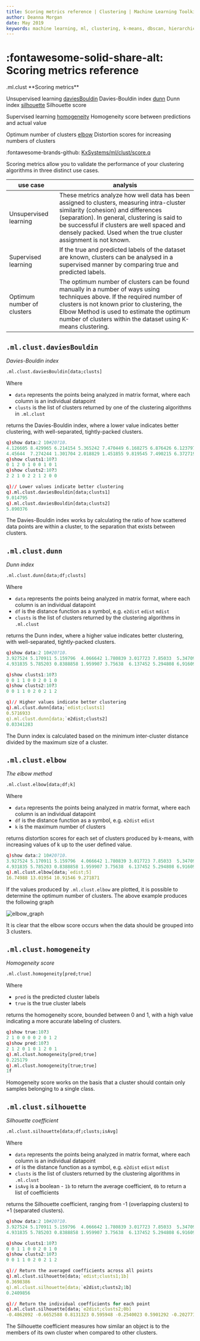 ```yaml
---
title: Scoring metrics reference | Clustering | Machine Learning Toolkit | Documentation for kdb+ and q
author: Deanna Morgan
date: May 2019
keywords: machine learning, ml, clustering, k-means, dbscan, hierarchical, cure, scoring, davies-bouldin, dunn, silhouette, homogeneity, elbow
---
```


# :fontawesome-solid-share-alt: Scoring metrics reference

<div markdown="1" class="typewriter">
.ml.clust   **Scoring metrics**

Unsupervised learning
  [daviesBouldin](#mlclustdaviesbouldin)          Davies-Bouldin index
  [dunn](#mlclustdunn)                   Dunn index
  [silhouette](#mlclustsilhouette)             Silhouette score

Supervised learning
  [homogeneity](#mlclusthomogeneity)            Homogeneity score between predictions and actual value

Optimum number of clusters
  [elbow](#mlclustelbow)                  Distortion scores for increasing numbers of clusters
</div>

:fontawesome-brands-github:
[KxSystems/ml/clust/score.q](https://github.com/KxSystems/ml/blob/master/clust/score.q)

Scoring metrics allow you to validate the performance of your clustering algorithms in three distinct use cases.

use case | analysis
---------|---------
Unsupervised learning | These metrics analyze how well data has been assigned to clusters, measuring intra-cluster similarity (cohesion) and differences (separation). In general, clustering is said to be successful if clusters are well spaced and densely packed. Used when the true cluster assignment is not known.
Supervised learning | If the true and predicted labels of the dataset are known, clusters can be analysed in a supervised manner by comparing true and predicted labels.
Optimum number of clusters | The optimum number of clusters can be found manually in a number of ways using techniques above. If the required number of clusters is not known prior to clustering, the Elbow Method is used to estimate the optimum number of clusters within the dataset using K-means clustering.


## `.ml.clust.daviesBouldin`

_Davies-Bouldin index_

```txt
.ml.clust.daviesBouldin[data;clusts]
```

Where

-   `data` represents the points being analyzed in matrix format, where each column is an individual datapoint
-   `clusts` is the list of clusters returned by one of the clustering algorithms in `.ml.clust`

returns the Davies-Bouldin index, where a lower value indicates better clustering, with well-separated, tightly-packed clusters.

```q
q)show data:2 10#20?10.
4.126605 8.429965 6.214154 5.365242 7.470449 6.168275 6.876426 6.123797 9.363..
4.45644  7.274244 1.301704 2.018829 1.451855 9.819545 7.490215 6.372719 5.856..
q)show clusts1:10?3
0 1 2 0 1 0 0 1 0 1
q)show clusts2:10?3
2 2 1 0 2 2 1 2 0 0

q)// Lower values indicate better clustering
q).ml.clust.daviesBouldin[data;clusts1]
9.014795
q).ml.clust.daviesBouldin[data;clusts2]
5.890376
```

The Davies-Bouldin index works by calculating the ratio of how scattered data points are within a cluster, to the separation that exists between clusters.


## `.ml.clust.dunn`
_Dunn index_

```txt
.ml.clust.dunn[data;df;clusts]
```

Where

-   `data` represents the points being analyzed in matrix format, where each column is an individual datapoint
-   `df` is the distance function as a symbol, e.g. `e2dist` `edist` `mdist`
-   `clusts` is the list of clusters returned by the clustering algorithms in `.ml.clust`

returns the Dunn index, where a higher value indicates better clustering, with well-separated, tightly-packed clusters.

```q
q)show data:2 10#20?10.
3.927524 5.170911 5.159796  4.066642 1.780839 3.017723 7.85033  5.347096..
4.931835 5.785203 0.8388858 1.959907 3.75638  6.137452 5.294808 6.916099..

q)show clusts1:10?3
0 0 1 1 0 0 2 0 1 0
q)show clusts2:10?3
0 0 1 1 0 2 0 2 1 2

q)// Higher values indicate better clustering
q).ml.clust.dunn[data;`edist;clusts1]
0.5716933
q).ml.clust.dunn[data;`e2dist;clusts2]
0.03341283
```

The Dunn index is calculated based on the minimum inter-cluster distance divided by the maximum size of a cluster. 


## `.ml.clust.elbow`

_The elbow method_

```txt
.ml.clust.elbow[data;df;k]
```

Where

-   `data` represents the points being analyzed in matrix format, where each column is an individual datapoint
-   `df` is the distance function as a symbol, e.g. `e2dist` `edist`
-   `k` is the maximum number of clusters

returns distortion scores for each set of clusters produced by k-means, with increasing values of k up to the user defined value.

```q
q)show data:2 10#20?10.
3.927524 5.170911 5.159796  4.066642 1.780839 3.017723 7.85033  5.347096..
4.931835 5.785203 0.8388858 1.959907 3.75638  6.137452 5.294808 6.916099.. 
q).ml.clust.elbow[data;`edist;5]
16.74988 13.01954 10.91546 9.271871
```

If the values produced by `.ml.clust.elbow` are plotted, it is possible to determine the optimum number of clusters. The above example produces the following graph

![elbow_graph](img/elbow_example.png)

It is clear that the elbow score occurs when the data should be grouped into 3 clusters.


## `.ml.clust.homogeneity`

_Homogeneity score_

```txt
.ml.clust.homogeneity[pred;true]
```

Where

-  `pred` is the predicted cluster labels
-  `true` is the true cluster labels

returns the homogeneity score, bounded between 0 and 1, with a high value indicating a more accurate labeling of clusters.

```q
q)show true:10?3
2 1 0 0 0 0 2 0 1 2
q)show pred:10?3
2 1 2 0 1 0 1 2 0 1
q).ml.clust.homogeneity[pred;true]
0.225179
q).ml.clust.homogeneity[true;true]
1f
```

Homogeneity score works on the basis that a cluster should contain only samples belonging to a single class.


## `.ml.clust.silhouette`

_Silhouette coefficient_

```txt
.ml.clust.silhouette[data;df;clusts;isAvg]
```

Where

-   `data` represents the points being analyzed in matrix format, where each column is an individual datapoint
-   `df` is the distance function as a symbol, e.g. `e2dist` `edist` `mdist`
-   `clusts` is the list of clusters returned by the clustering algorithms in `.ml.clust`
-   `isAvg` is a boolean - `1b` to return the average coefficient, `0b` to return a list of coefficients

returns the Silhouette coefficient, ranging from -1 (overlapping clusters) to +1 (separated clusters).

```q
q)show data:2 10#20?10.
3.927524 5.170911 5.159796  4.066642 1.780839 3.017723 7.85033  5.347096..
4.931835 5.785203 0.8388858 1.959907 3.75638  6.137452 5.294808 6.916099..

q)show clusts1:10?3
0 0 1 1 0 0 2 0 1 0
q)show clusts2:10?3
0 0 1 1 0 2 0 2 1 2

q)// Return the averaged coefficients across all points
q).ml.clust.silhouette[data;`edist;clusts1;1b]
0.3698386
q).ml.clust.silhouette[data;`e2dist;clusts2;1b]
0.2409856

q)// Return the individual coefficients for each point
q).ml.clust.silhouette[data;`e2dist;clusts2;0b]
-0.4862092 -0.6652588 0.8131323 0.595948 -0.2540023 0.5901292 -0.2027718 0.61..
```

The Silhouette coefficient measures how similar an object is to the members of its own cluster when compared to other clusters.
